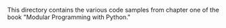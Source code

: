 This directory contains the various code samples from chapter one of the book
"Modular Programming with Python."
